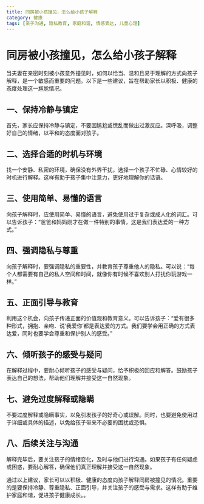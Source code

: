 ```yaml
---
title: 同房被小孩撞见，怎么给小孩子解释
category: 健康
tags: [亲子沟通, 隐私教育, 家庭和谐, 情感表达, 儿童心理]
---
```

# 同房被小孩撞见，怎么给小孩子解释

当夫妻在亲密时刻被小孩意外撞见时，如何以恰当、温和且易于理解的方式向孩子解释，是一个敏感而重要的问题。以下是一些建议，旨在帮助家长以积极、健康的态度处理这一尴尬情况。

## 一、保持冷静与镇定

首先，家长应保持冷静与镇定，不要因尴尬或慌乱而做出过激反应。深呼吸，调整好自己的情绪，以平和的态度面对孩子。

## 二、选择合适的时机与环境

找一个安静、私密的环境，确保没有外界干扰，选择一个孩子不忙碌、心情较好的时机进行解释。这样有助于孩子集中注意力，更好地理解你的话语。

## 三、使用简单、易懂的语言

向孩子解释时，应使用简单、易懂的语言，避免使用过于复杂或成人化的词汇。可以告诉孩子：“爸爸和妈妈刚才在做一件特别的事情，这是我们表达爱的一种方式。”

## 四、强调隐私与尊重

向孩子解释时，要强调隐私的重要性，并教育孩子尊重他人的隐私。可以说：“每个人都需要有自己的私人空间和时间，就像你有时候不喜欢别人打扰你玩游戏一样。”

## 五、正面引导与教育

利用这个机会，向孩子传递正面的价值观和教育意义。可以告诉孩子：“爱有很多种形式，拥抱、亲吻、说‘我爱你’都是表达爱的方式。我们要学会用正确的方式表达爱，同时也要学会尊重和保护别人的感受。”

## 六、倾听孩子的感受与疑问

在解释过程中，要耐心倾听孩子的感受与疑问，给予积极的回应和解答。鼓励孩子表达自己的想法，帮助他们理解并接受这一自然现象。

## 七、避免过度解释或隐瞒

不要过度解释或隐瞒事实，以免引发孩子的好奇心或误解。同时，也要避免使用过于详细或具体的描述，以免给孩子带来不必要的困扰或恐惧。

## 八、后续关注与沟通

解释完毕后，要关注孩子的情绪变化，及时与他们进行沟通。如果孩子有任何疑虑或困惑，要耐心解答，确保他们真正理解并接受这一自然现象。

通过以上建议，家长可以以积极、健康的态度向孩子解释同房被撞见的情况。重要的是要保持冷静、尊重隐私、正面引导，并关注孩子的感受与需求。这样有助于维护家庭和谐，促进孩子健康成长。。